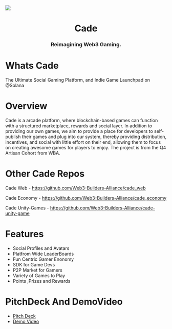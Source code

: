 <img src="https://i.imgur.com/N6oQbzv.png">
<h1 align="center">Cade</h1>
<div align="center">
  <h3>Reimagining Web3 Gaming.</h3>
</div>
 
# Whats Cade

The Ultimate Social Gaming Platform, and Indie Game Launchpad on @Solana

# Overview

Cade is a arcade platform, where blockchain-based games can function with a structured marketplace, rewards and social layer. In addition to providing our own games, we aim to provide a place for developers to self-publish their games and plug into our system, thereby providing distribution, incentives, and social with little effort on their end, allowing them to focus on creating awesome games for players to enjoy. The project is from the Q4 Artisan Cohort from WBA.

# Other Cade Repos

Cade Web - https://github.com/Web3-Builders-Alliance/cade_web

Cade Economy - https://github.com/Web3-Builders-Alliance/cade_economy

Cade Unity-Games - https://github.com/Web3-Builders-Alliance/cade-unity-game

# Features

<ul>
<li>Social Profiles and Avatars</li>
<li>Platfrom Wide LeaderBoards</li>
<li>Fun Centric Gamer Enonomy</li>
<li>SDK for Game Devs</li>
<li>P2P Market for Gamers</li>
<li>Variety of Games to Play</li>
<li>Points ,Prizes and Rewards</li>
</ul>

# PitchDeck And DemoVideo

<ul>
<li><a href="https://docs.google.com/presentation/d/15jDaBoUCIgDeViFjmpAaFZZ9jZCdeOZEwCEqQSRjFBo/edit?usp=sharing">Pitch Deck</a></li>
<li><a href="https://www.youtube.com/watch?v=IrQuomKKppA">Demo Video</a></li>
